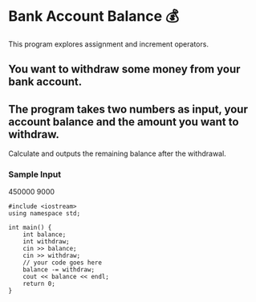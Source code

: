 # Bank Account Balance 💰

This program explores assignment and increment operators. 

## You want to withdraw some money from your bank account.
## The program takes two numbers as input, your account balance and the amount you want to withdraw. 

Calculate and outputs the remaining balance after the withdrawal.

### Sample Input
450000
9000

```
#include <iostream>
using namespace std;

int main() {
    int balance;
    int withdraw;
    cin >> balance;
    cin >> withdraw; 
    // your code goes here
    balance -= withdraw;
    cout << balance << endl;
    return 0;
}
```
